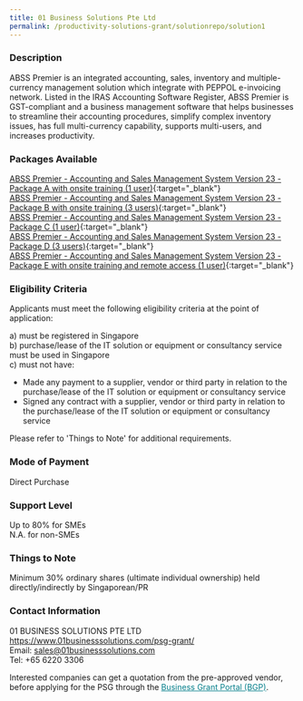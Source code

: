 ```yaml
---
title: 01 Business Solutions Pte Ltd
permalink: /productivity-solutions-grant/solutionrepo/solution1
---
```


### Description

ABSS Premier is an integrated accounting, sales, inventory and multiple-currency management solution which integrate with PEPPOL e-invoicing network. Listed in the IRAS Accounting Software Register, ABSS Premier is GST-compliant and a business management software that helps businesses to streamline their accounting procedures, simplify complex inventory issues, has full multi-currency capability, supports multi-users, and increases productivity.

### Packages Available

[ABSS Premier - Accounting and Sales Management System Version 23 - Package A with onsite training (1 user)](/images/psg/01_BUSINESS_SOLUTIONS_20200036_Annex_3_20200625144627_Part_1.pdf){:target="_blank"}<br>
[ABSS Premier - Accounting and Sales Management System Version 23 - Package B with onsite training (3 users)](/images/psg/01_BUSINESS_SOLUTIONS_20200036_Annex_3_20200625144627_Part_1.pdf){:target="_blank"}<br>
[ABSS Premier - Accounting and Sales Management System Version 23 - Package C (1 user)](/images/psg/01_BUSINESS_SOLUTIONS_20200036_Annex_3_20200625144627_Part_1.pdf){:target="_blank"}<br>
[ABSS Premier - Accounting and Sales Management System Version 23 - Package D (3 users)](/images/psg/01_BUSINESS_SOLUTIONS_20200036_Annex_3_20200625144627_Part_1.pdf){:target="_blank"}<br>
[ABSS Premier - Accounting and Sales Management System Version 23 - Package E with onsite training and remote access (1 user)](/images/psg/01_BUSINESS_SOLUTIONS_20200036_Annex_3_20200625144627_Part_1.pdf){:target="_blank"}

### Eligibility Criteria

Applicants must meet the following eligibility criteria at the point of application:

a) must be registered in Singapore <br>
b) purchase/lease of the IT solution or equipment or consultancy service must be used in Singapore <br>
c) must not have:

- Made any payment to a supplier, vendor or third party in relation to the purchase/lease of the IT solution or equipment or consultancy service
- Signed any contract with a supplier, vendor or third party in relation to the purchase/lease of the IT solution or equipment or consultancy service

Please refer to 'Things to Note' for additional requirements.

### Mode of Payment

Direct Purchase

### Support Level

Up to 80% for SMEs <br>
N.A. for non-SMEs

### Things to Note

Minimum 30% ordinary shares (ultimate individual ownership) held directly/indirectly by Singaporean/PR

### Contact Information

01 BUSINESS SOLUTIONS PTE LTD<br>https://www.01businesssolutions.com/psg-grant/<br>Email: sales@01businesssolutions.com<br>Tel: +65 6220 3306

Interested companies can get a quotation from the pre-approved vendor, before applying for the PSG through the <a target='_blank' style='color:#037e8a' href='https://www.businessgrants.gov.sg/'>Business Grant Portal (BGP)</a>.
